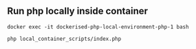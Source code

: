 ## Run php locally inside container

`docker exec -it dockerised-php-local-environment-php-1 bash`

`php local_container_scripts/index.php`